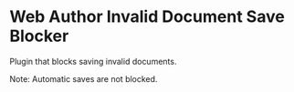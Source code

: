 Web Author Invalid Document Save Blocker
========================================

Plugin that blocks saving invalid documents.

Note: Automatic saves are not blocked.